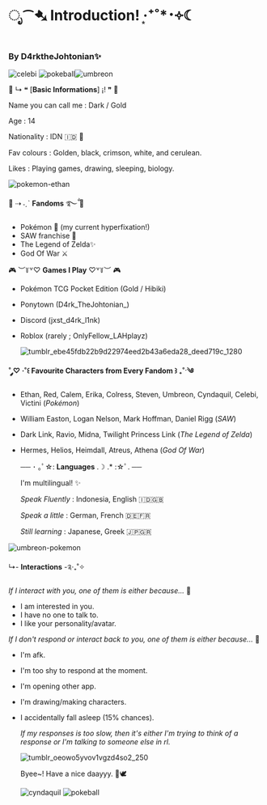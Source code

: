 # ೃ⁀➷ Introduction! ‧͙⁺˚*･༓☾
### By D4rktheJohtonian✨
![celebi](https://github.com/user-attachments/assets/27d43f70-7932-47f3-842b-9513d179dac2)
![pokeball](https://github.com/user-attachments/assets/0701c5be-1f66-4784-9554-7c6f6952ff9f)![umbreon](https://github.com/user-attachments/assets/5e60b0ec-17a8-4697-ae2f-5c2949009de9)
 

💫 ↳ ❝ [**Basic Informations**] ¡! ❞ 💫

Name you can call me : Dark / Gold

Age : 14

Nationality : IDN 🇮🇩 💞

Fav colours : Golden, black, crimson, white, and cerulean.

Likes : Playing games, drawing, sleeping, biology.

![pokemon-ethan](https://github.com/user-attachments/assets/d548479b-82bb-4e0f-aed9-f09376726b9a)

🌟 ⇢ ˗ˏˋ **Fandoms** ࿐ྂ 🌟

- Pokémon 💖 (my current hyperfixation!)
- SAW franchise 🔪
- The Legend of Zelda✨
- God Of War ⚔️

🎮 ︶꒦꒷♡ **Games I Play** ♡꒷꒦︶ 🎮

- Pokémon TCG Pocket Edition (Gold / Hibiki)
- Ponytown (D4rk_TheJohtonian_)
- Discord (jxst_d4rk_l1nk)
- Roblox (rarely ; OnlyFellow_LAHplayz)

  ![tumblr_ebe45fdb22b9d22974eed2b43a6eda28_deed719c_1280](https://github.com/user-attachments/assets/21554f4c-2ef4-4200-a033-ab9ac54ae0b9)

**˚ ༘♡ ·˚꒰ **Favourite Characters from Every Fandom** ꒱ ₊˚ˑ༄**

- Ethan, Red, Calem, Erika, Colress, Steven, Umbreon, Cyndaquil, Celebi, Victini (*Pokémon*)
- William Easton, Logan Nelson, Mark Hoffman, Daniel Rigg (*SAW*)
- Dark Link, Ravio, Midna, Twilight Princess Link (*The Legend of Zelda*)
- Hermes, Helios, Heimdall, Atreus, Athena (*God Of War*)

  ── ･ ｡ﾟ☆: **Languages** .☽ .* :☆ﾟ. ──

  I'm multilingual! ✨
  
  *Speak Fluently* : Indonesia, English 🇮🇩🇬🇧
  
  *Speak a little* : German, French 🇩🇪🇫🇷

  *Still learning* : Japanese, Greek 🇯🇵🇬🇷

 ![umbreon-pokemon](https://github.com/user-attachments/assets/25bde207-6dcc-4fd5-a512-a13973f62098)

↳- **Interactions** -༉‧₊˚✧

*If I interact with you, one of them is either because...* 🎤

- I am interested in you.
- I have no one to talk to.
- I like your personality/avatar.

*If I don't respond or interact back to you, one of them is either because...* 💭
- I'm afk.
- I'm too shy to respond at the moment.
- I'm opening other app.
- I'm drawing/making characters.
- I accidentally fall asleep (15% chances).

  *If my responses is too slow, then it's either I'm trying to think of a response or I'm talking to someone else in rl.*

  ![tumblr_oeowo5yvov1vgzd4so2_250](https://github.com/user-attachments/assets/c131adf5-ea45-486d-83bc-c2cdb218a582)

  Byee~! Have a nice daayyy. 🌻🕊️

  ![cyndaquil](https://github.com/user-attachments/assets/1e2e3712-442b-4536-87d0-58c0fd4f3c8b)
![pokeball](https://github.com/user-attachments/assets/a310bbf8-0424-443e-86c2-57e634c02f86)
